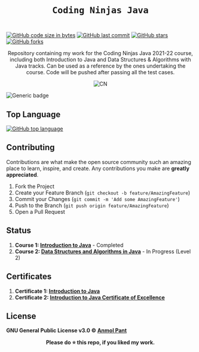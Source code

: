 <code>
  <h1 align="center">Coding Ninjas Java</h1>
</code>

[![GitHub code size in bytes](https://img.shields.io/github/languages/code-size/anmolpant/Coding-Ninjas-Java?logo=github&style=social)](https://github.com/anmolpant/) [![GitHub last commit](https://img.shields.io/github/last-commit/anmolpant/Coding-Ninjas-Java?style=social&logo=git)](https://github.com/anmolpant/) [![GitHub stars](https://img.shields.io/github/stars/anmolpant/Coding-Ninjas-Java?style=social)](https://github.com/anmolpant/Coding-Ninjas-Java/stargazers) [![GitHub forks](https://img.shields.io/github/forks/anmolpant/Coding-Ninjas-Java?style=social&logo=git)](https://github.com/anmolpant/Coding-Ninjas-Java/network)

<p align="center">
  Repository containing my work for the Coding Ninjas Java 2021-22 course, including both Introduction to Java and Data Structures & Algorithms with Java tracks. Can be used as a reference by the ones undertaking the course. Code will be pushed after passing all the test cases.
</p>

<p align="center">
<img src="https://github.com/anmolpant/Coding-Ninjas-Java/blob/master/assets/CNLOGO.svg" alt="CN"/>
</p>

![Generic badge](https://img.shields.io/badge/Java-orange)

## Top Language

[![GitHub top language](https://img.shields.io/github/languages/top/anmolpant/Coding-Ninjas-Java?logo=java&style=social)](https://github.com/anmolpant/)

## Contributing

Contributions are what make the open source community such an amazing place to learn, inspire, and create. Any contributions you make are **greatly appreciated**.

1. Fork the Project
2. Create your Feature Branch (`git checkout -b feature/AmazingFeature`)
3. Commit your Changes (`git commit -m 'Add some AmazingFeature'`)
4. Push to the Branch (`git push origin feature/AmazingFeature`)
5. Open a Pull Request

## Status

1. **Course 1: [Introduction to Java](https://www.codingninjas.com/courses/online-java-course)** - Completed
2. **Course 2: [Data Structures and Algorithms in Java](https://www.codingninjas.com/courses/online-java-course)** - In Progress (Level 2)

## Certificates

1. **Certificate 1: [Introduction to Java](http://files.codingninjas.in/certificate119274112587a5d9b820e51e41dddb09a0b9a3d.pdf)**
2. **Certificate 2: [Introduction to Java Certificate of Excellence](http://files.codingninjas.in/certificate1192741f4116dd26bea4a79c793cdffd450b70a.pdf)**

## License

**GNU General Public License v3.0 &copy; [Anmol Pant](https://github.com/anmolpant/Coding-Ninjas-Java/blob/master/LICENSE)**

<div align="center">
  <b>Please do ⭐ this repo, if you liked my work.</b>
</div>
